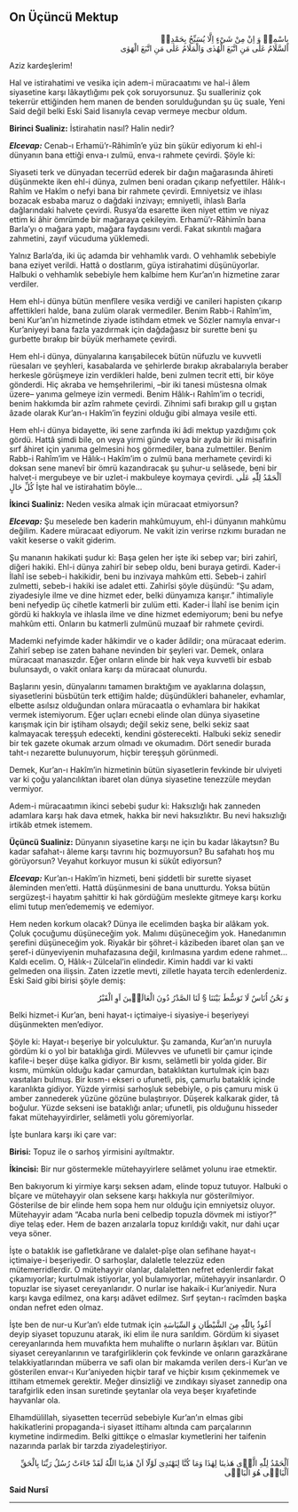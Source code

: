 ## On Üçüncü Mektup
<p class="arabic" dir="rtl">بِاسْمِهٖ وَ اِنْ مِنْ شَىْءٍ اِلَّا يُسَبِّحُ بِحَمْدِهٖ<br/>اَلسَّلَامُ عَلٰى مَنِ اتَّبَعَ الْهُدٰى وَالْمَلَامُ عَلٰى مَنِ اتَّبَعَ الْهَوٰى</p>

Aziz kardeşlerim!

Hal ve istirahatimi ve vesika için adem-i müracaatımı ve hal-i âlem siyasetine karşı lâkaytlığımı pek çok soruyorsunuz. Şu sualleriniz çok tekerrür ettiğinden hem manen de benden sorulduğundan şu üç suale, Yeni Said değil belki Eski Said lisanıyla cevap vermeye mecbur oldum.

**Birinci Sualiniz:** İstirahatin nasıl? Halin nedir?

***Elcevap:*** Cenab-ı Erhamü’r-Râhimîn’e yüz bin şükür ediyorum ki ehl-i dünyanın bana ettiği enva-ı zulmü, enva-ı rahmete çevirdi. Şöyle ki:

Siyaseti terk ve dünyadan tecerrüd ederek bir dağın mağarasında âhireti düşünmekte iken ehl-i dünya, zulmen beni oradan çıkarıp nefyettiler. Hâlık-ı Rahîm ve Hakîm o nefyi bana bir rahmete çevirdi. Emniyetsiz ve ihlası bozacak esbaba maruz o dağdaki inzivayı; emniyetli, ihlaslı Barla dağlarındaki halvete çevirdi. Rusya’da esarette iken niyet ettim ve niyaz ettim ki âhir ömrümde bir mağaraya çekileyim. Erhamü’r-Râhimîn bana Barla’yı o mağara yaptı, mağara faydasını verdi. Fakat sıkıntılı mağara zahmetini, zayıf vücuduma yüklemedi.

Yalnız Barla’da, iki üç adamda bir vehhamlık vardı. O vehhamlık sebebiyle bana eziyet verildi. Hattâ o dostlarım, güya istirahatimi düşünüyorlar. Halbuki o vehhamlık sebebiyle hem kalbime hem Kur’an’ın hizmetine zarar verdiler.

Hem ehl-i dünya bütün menfîlere vesika verdiği ve canileri hapisten çıkarıp affettikleri halde, bana zulüm olarak vermediler. Benim Rabb-i Rahîm’im, beni Kur’an’ın hizmetinde ziyade istihdam etmek ve Sözler namıyla envar-ı Kur’aniyeyi bana fazla yazdırmak için dağdağasız bir surette beni şu gurbette bırakıp bir büyük merhamete çevirdi.

Hem ehl-i dünya, dünyalarına karışabilecek bütün nüfuzlu ve kuvvetli rüesaları ve şeyhleri, kasabalarda ve şehirlerde bırakıp akrabalarıyla beraber herkesle görüşmeye izin verdikleri halde, beni zulmen tecrit etti, bir köye gönderdi. Hiç akraba ve hemşehrilerimi, –bir iki tanesi müstesna olmak üzere– yanıma gelmeye izin vermedi. Benim Hâlık-ı Rahîm’im o tecridi, benim hakkımda bir azîm rahmete çevirdi. Zihnimi safi bırakıp gıll u gıştan âzade olarak Kur’an-ı Hakîm’in feyzini olduğu gibi almaya vesile etti.

Hem ehl-i dünya bidayette, iki sene zarfında iki âdi mektup yazdığımı çok gördü. Hattâ şimdi bile, on veya yirmi günde veya bir ayda bir iki misafirin sırf âhiret için yanıma gelmesini hoş görmediler, bana zulmettiler. Benim Rabb-i Rahîm’im ve Hâlık-ı Hakîm’im o zulmü bana merhamete çevirdi ki doksan sene manevî bir ömrü kazandıracak şu şuhur-u selâsede, beni bir halvet-i mergubeye ve bir uzlet-i makbuleye koymaya çevirdi. ‌<span class="arabic" dir="rtl">اَلْحَمْدُ لِلّٰهِ عَلٰى كُلِّ حَالٍ</span>‌ İşte hal ve istirahatim böyle…

**İkinci Sualiniz:** Neden vesika almak için müracaat etmiyorsun?

***Elcevap:*** Şu meselede ben kaderin mahkûmuyum, ehl-i dünyanın mahkûmu değilim. Kadere müracaat ediyorum. Ne vakit izin verirse rızkımı buradan ne vakit keserse o vakit giderim.

Şu mananın hakikati şudur ki: Başa gelen her işte iki sebep var; biri zahirî, diğeri hakiki. Ehl-i dünya zahirî bir sebep oldu, beni buraya getirdi. Kader-i İlahî ise sebeb-i hakikidir, beni bu inzivaya mahkûm etti. Sebeb-i zahirî zulmetti, sebeb-i hakiki ise adalet etti. Zahirîsi şöyle düşündü: “Şu adam, ziyadesiyle ilme ve dine hizmet eder, belki dünyamıza karışır.” ihtimaliyle beni nefyedip üç cihetle katmerli bir zulüm etti. Kader-i İlahî ise benim için gördü ki hakkıyla ve ihlasla ilme ve dine hizmet edemiyorum; beni bu nefye mahkûm etti. Onların bu katmerli zulmünü muzaaf bir rahmete çevirdi.

Mademki nefyimde kader hâkimdir ve o kader âdildir; ona müracaat ederim. Zahirî sebep ise zaten bahane nevinden bir şeyleri var. Demek, onlara müracaat manasızdır. Eğer onların elinde bir hak veya kuvvetli bir esbab bulunsaydı, o vakit onlara karşı da müracaat olunurdu.

Başlarını yesin, dünyalarını tamamen bıraktığım ve ayaklarına dolaşsın, siyasetlerini büsbütün terk ettiğim halde; düşündükleri bahaneler, evhamlar, elbette asılsız olduğundan onlara müracaatla o evhamlara bir hakikat vermek istemiyorum. Eğer uçları ecnebi elinde olan dünya siyasetine karışmak için bir iştiham olsaydı; değil sekiz sene, belki sekiz saat kalmayacak tereşşuh edecekti, kendini gösterecekti. Halbuki sekiz senedir bir tek gazete okumak arzum olmadı ve okumadım. Dört senedir burada taht-ı nezarette bulunuyorum, hiçbir tereşşuh görünmedi.

Demek, Kur’an-ı Hakîm’in hizmetinin bütün siyasetlerin fevkinde bir ulviyeti var ki çoğu yalancılıktan ibaret olan dünya siyasetine tenezzüle meydan vermiyor.

Adem-i müracaatımın ikinci sebebi şudur ki: Haksızlığı hak zanneden adamlara karşı hak dava etmek, hakka bir nevi haksızlıktır. Bu nevi haksızlığı irtikâb etmek istemem.

**Üçüncü Sualiniz:** Dünyanın siyasetine karşı ne için bu kadar lâkaytsın? Bu kadar safahat-ı âleme karşı tavrını hiç bozmuyorsun? Bu safahatı hoş mu görüyorsun? Veyahut korkuyor musun ki sükût ediyorsun?

***Elcevap:*** Kur’an-ı Hakîm’in hizmeti, beni şiddetli bir surette siyaset âleminden men’etti. Hattâ düşünmesini de bana unutturdu. Yoksa bütün sergüzeşt-i hayatım şahittir ki hak gördüğüm meslekte gitmeye karşı korku elimi tutup men’edememiş ve edemiyor.

Hem neden korkum olacak? Dünya ile ecelimden başka bir alâkam yok. Çoluk çocuğumu düşüneceğim yok. Malımı düşüneceğim yok. Hanedanımın şerefini düşüneceğim yok. Riyakâr bir şöhret-i kâzibeden ibaret olan şan ve şeref-i dünyeviyenin muhafazasına değil, kırılmasına yardım edene rahmet… Kaldı ecelim. O, Hâlık-ı Zülcelal’in elindedir. Kimin haddi var ki vakti gelmeden ona ilişsin. Zaten izzetle mevti, zilletle hayata tercih edenlerdeniz. Eski Said gibi birisi şöyle demiş:

<p class="arabic" dir="rtl">وَ نَحْنُ اُنَاسٌ لَا تَوَسُّطَ بَيْنَنَا § لَنَا الصَّدْرُ دُونَ الْعَالَمٖينَ اَوِ الْقَبْرُ</p>

Belki hizmet-i Kur’an, beni hayat-ı içtimaiye-i siyasiye-i beşeriyeyi düşünmekten men’ediyor.

Şöyle ki: Hayat-ı beşeriye bir yolculuktur. Şu zamanda, Kur’an’ın nuruyla gördüm ki o yol bir bataklığa girdi. Mülevves ve ufunetli bir çamur içinde kafile-i beşer düşe kalka gidiyor. Bir kısmı, selâmetli bir yolda gider. Bir kısmı, mümkün olduğu kadar çamurdan, bataklıktan kurtulmak için bazı vasıtaları bulmuş. Bir kısm-ı ekseri o ufunetli, pis, çamurlu bataklık içinde karanlıkta gidiyor. Yüzde yirmisi sarhoşluk sebebiyle, o pis çamuru misk ü amber zannederek yüzüne gözüne bulaştırıyor. Düşerek kalkarak gider, tâ boğulur. Yüzde sekseni ise bataklığı anlar; ufunetli, pis olduğunu hisseder fakat mütehayyirdirler, selâmetli yolu göremiyorlar.

İşte bunlara karşı iki çare var:

**Birisi:** Topuz ile o sarhoş yirmisini ayıltmaktır.

**İkincisi:** Bir nur göstermekle mütehayyirlere selâmet yolunu irae etmektir.

Ben bakıyorum ki yirmiye karşı seksen adam, elinde topuz tutuyor. Halbuki o bîçare ve mütehayyir olan seksene karşı hakkıyla nur gösterilmiyor. Gösterilse de bir elinde hem sopa hem nur olduğu için emniyetsiz oluyor. Mütehayyir adam “Acaba nurla beni celbedip topuzla dövmek mi istiyor?” diye telaş eder. Hem de bazen arızalarla topuz kırıldığı vakit, nur dahi uçar veya söner.

İşte o bataklık ise gafletkârane ve dalalet-pîşe olan sefihane hayat-ı içtimaiye-i beşeriyedir. O sarhoşlar, dalaletle telezzüz eden mütemerridlerdir. O mütehayyir olanlar, dalaletten nefret edenlerdir fakat çıkamıyorlar; kurtulmak istiyorlar, yol bulamıyorlar, mütehayyir insanlardır. O topuzlar ise siyaset cereyanlarıdır. O nurlar ise hakaik-i Kur’aniyedir. Nura karşı kavga edilmez, ona karşı adâvet edilmez. Sırf şeytan-ı racîmden başka ondan nefret eden olmaz.

İşte ben de nur-u Kur’an’ı elde tutmak için ‌<span class="arabic" dir="rtl">اَعُوذُ بِاللّٰهِ مِنَ الشَّيْطَانِ وَ السِّيَاسَةِ</span>‌ deyip siyaset topuzunu atarak, iki elim ile nura sarıldım. Gördüm ki siyaset cereyanlarında hem muvafıkta hem muhalifte o nurların âşıkları var. Bütün siyaset cereyanlarının ve tarafgirliklerin çok fevkinde ve onların garazkârane telakkiyatlarından müberra ve safi olan bir makamda verilen ders-i Kur’an ve gösterilen envar-ı Kur’aniyeden hiçbir taraf ve hiçbir kısım çekinmemek ve ittiham etmemek gerektir. Meğer dinsizliği ve zındıkayı siyaset zannedip ona tarafgirlik eden insan suretinde şeytanlar ola veya beşer kıyafetinde hayvanlar ola.

Elhamdülillah, siyasetten tecerrüd sebebiyle Kur’an’ın elmas gibi hakikatlerini propaganda-i siyaset ittihamı altında cam parçalarının kıymetine indirmedim. Belki gittikçe o elmaslar kıymetlerini her taifenin nazarında parlak bir tarzda ziyadeleştiriyor.

<p class="arabic" dir="rtl">اَلْحَمْدُ لِلّٰهِ الَّذٖى هَدٰينَا لِهٰذَا وَمَا كُنَّا لِنَهْتَدِىَ لَوْلَٓا اَنْ هَدٰينَا اللّٰهُ لَقَدْ جَٓاءَتْ رُسُلُ رَبِّنَا بِالْحَقِّ<br/>اَلْبَاقٖى هُوَ الْبَاقٖى</p>

**Said Nursî**

***

